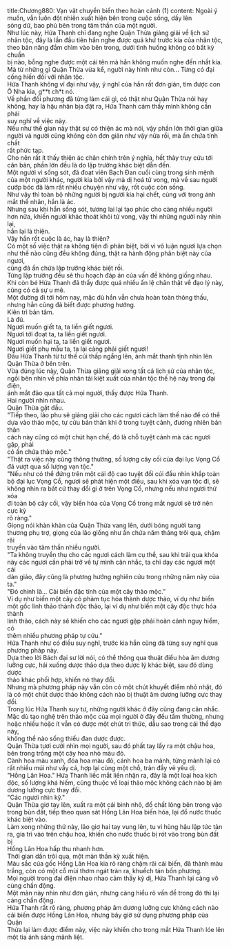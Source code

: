 title:Chương880: Vạn vật chuyển biến theo hoàn cảnh (1)
content:
Ngoài ý muốn, vẫn luôn đột nhiên xuất hiện bên trong cuộc sống, dấy lên<br>sóng dữ, bao phủ bên trong tâm thần của một người.<br>Như lúc này, Hứa Thanh chỉ đang nghe Quận Thừa giảng giải về lịch sử<br>nhân tộc, đây là lần đầu tiên hắn nghe được quá khứ trước kia của nhân tộc,<br>theo bản năng đắm chìm vào bên trong, dưới tình huống không có bất kỳ chuẩn<br>bị nào, bỗng nghe được một cái tên mà hắn không muốn nghe đến nhất kia.<br>Mà từ những gì Quận Thừa vừa kể, người này hình như còn... Từng có đại<br>cống hiến đối với nhân tộc.<br>Hứa Thanh không vĩ đại như vậy, ý nghĩ của hắn rất đơn giản, tìm được con<br>Ô Nha kia, g**t ch*t nó.<br>Về phần đối phương đã từng làm cái gì, có thật như Quận Thừa nói hay<br>không, hay là hậu nhân bịa đặt ra, Hứa Thanh cảm thấy mình không cần phải<br>suy nghĩ về việc này.<br>Nếu như thế gian này thật sự có thiện ác mà nói, vậy phần lớn thời gian giữa<br>người và người cũng không còn đơn giản như vậy nữa rồi, mà ẩn chứa tính chất<br>rất phức tạp.<br>Cho nên rất ít thấy thiện ác chân chính trên ý nghĩa, hết thảy truy cứu tới<br>căn bản, phần lớn đều là do lập trường khác biệt dẫn đến.<br>Một người vì sống sót, đã đoạt viên Bạch Đan cuối cùng trong sinh mệnh<br>của một người khác, người kia bởi vậy mà dị hoá tử vong, mà về sau người<br>cướp bóc đã làm rất nhiều chuyện như vậy, rốt cuộc còn sống.<br>Như vậy thì toàn bộ những người bị người kia hại chết, cùng với trong ánh<br>mắt thế nhân, hắn là ác.<br>Nhưng sau khi hắn sống sót, tương lai lại tạo phúc cho càng nhiều người<br>hơn nữa, khiến người khác thoát khỏi tử vong, vậy thì những người này nhìn lại,<br>hắn lại là thiện.<br>Vậy hắn rốt cuộc là ác, hay là thiện?<br>Có một số việc thật ra không tiện đi phân biệt, bởi vì vô luận ngươi lựa chọn<br>như thế nào cũng đều không đúng, thật ra hành động phân biệt này của ngươi,<br>cũng đã ẩn chứa lập trường khác biệt rồi.<br>Từng lập trường đều sẽ thu hoạch đáp án của vấn đề không giống nhau.<br>Khi còn bé Hứa Thanh đã thấy được quá nhiều ấn lệ chân thật về đạo lý này,<br>cũng có cả sự u mê.<br>Một đường đi tới hôm nay, mặc dù hắn vẫn chưa hoàn toàn thông thấu,<br>nhưng hắn cũng đã biết được phương hướng.<br>Kiên trì bản tâm.<br>Là đủ.<br>Ngươi muốn giết ta, ta liền giết ngươi.<br>Ngươi tới đoạt ta, ta liền giết ngươi.<br>Ngươi muốn hại ta, ta liền giết ngươi.<br>Ngươi giết phụ mẫu ta, ta lại càng phải giết ngươi!<br>Đầu Hứa Thanh từ tư thế cúi thấp ngẩng lên, ánh mắt thanh tịnh nhìn lên<br>Quận Thừa ở bên trên.<br>Vừa đúng lúc này, Quận Thừa giảng giải xong tất cả lịch sử của nhân tộc,<br>ngồi bên nhìn về phía nhân tài kiệt xuất của nhân tộc thế hệ này trong đại điện,<br>ánh mắt đảo qua tất cả mọi người, thấy được Hứa Thanh.<br>Hai người nhìn nhau.<br>Quận Thừa gật đầu.<br>"Tiếp theo, lão phu sẽ giảng giải cho các ngươi cách làm thế nào để có thể<br>dựa vào thảo mộc, tự cứu bản thân khi ở trong tuyệt cảnh, đương nhiên bản thân<br>cách này cũng có một chút hạn chế, đó là chỗ tuyệt cảnh mà các ngươi gặp, phải<br>có ẩn chứa thảo mộc."<br>"Thật ra việc này cũng thông thường, số lượng cây cối của đại lục Vọng Cổ<br>đã vượt qua số lượng vạn tộc."<br>"Nếu như có thể đứng trên một cái độ cao tuyệt đối cúi đầu nhìn khắp toàn<br>bộ đại lục Vọng Cổ, ngươi sẽ phát hiện một điều, sau khi xóa vạn tộc đi, sẽ<br>không nhìn ra bất cứ thay đổi gì ở trên Vọng Cổ, nhưng nếu như ngươi thử xóa<br>đi toàn bộ cây cối, vậy biến hóa của Vọng Cổ trong mắt ngươi sẽ trở nên cực kỳ<br>rõ ràng."<br>Giọng nói khàn khàn của Quận Thừa vang lên, dưới bóng người tang<br>thương phụ trợ, giọng của lão giống như ẩn chứa năm tháng trôi qua, chậm rãi<br>truyền vào tâm thần nhiều người.<br>"Ta không truyền thụ cho các ngươi cách làm cụ thể, sau khi trải qua khóa<br>này các ngươi cần phải trở về tự mình cân nhắc, ta chỉ dạy các ngươi một cái<br>dàn giáo, đây cũng là phương hướng nghiên cứu trong những năm này của ta."<br>"Đó chính là... Cải biến đặc tính của một cây thảo mộc.”<br>Ví dụ như biến một cây cỏ phàm tục hóa thành dược thảo, ví dụ như biến<br>một gốc linh thảo thành độc thảo, lại ví dụ như biến một cây độc thực hóa thành<br>linh thảo, cách này sẽ khiến cho các ngươi gặp phải hoàn cảnh nguy hiểm, có<br>thêm nhiều phương pháp tự cứu."<br>Hứa Thanh như có điều suy nghĩ, trước kia hắn cũng đã từng suy nghĩ qua<br>phương pháp này.<br>Dựa theo lời Bách đại sư lời nói, có thể thông qua thuật điều hòa âm dương<br>lưỡng cực, hái xuống dược thảo dựa theo dược lý khác biệt, sau đó dùng dược<br>thảo khác phối hợp, khiến nó thay đổi.<br>Nhưng mà phương pháp này vẫn còn có một chút khuyết điểm nhỏ nhặt, đó<br>là có một chút dược thảo không cách nào bị thuật âm dương lưỡng cực thay đổi.<br>Trong lúc Hứa Thanh suy tư, những người khác ở đây cũng đang cân nhắc.<br>Mặc dù tạo nghệ trên thảo mộc của mọi người ở đây đều tầm thường, nhưng<br>hoặc nhiều hoặc ít vẫn có được một chút tri thức, dẫu sao trong cái thế đạo này,<br>không thể nào sống thiếu đan dược được.<br>Quận Thừa tươi cười nhìn mọi người, sau đó phất tay lấy ra một chậu hoa,<br>bên trong trồng một cây hoa nhỏ màu đỏ.<br>Cành hoa màu xanh, đóa hoa màu đỏ, cánh hoa ba mảnh, từng mảnh lại có<br>rất nhiều múi như vẩy cá, hợp lại cùng một chỗ, tràn đầy vẻ yêu dị.<br>"Hồng Lân Hoa." Hứa Thanh liếc mắt liền nhận ra, đây là một loại hoa kịch<br>độc, số lượng khá hiếm, cũng thuộc về loại thảo mộc không cách nào bị âm<br>dương lưỡng cực thay đổi.<br>"Các ngươi nhìn kỹ."<br>Quận Thừa giơ tay lên, xuất ra một cái bình nhỏ, đổ chất lỏng bên trong vào<br>trong bùn đất, tiếp theo quan sát Hồng Lân Hoa biến hóa, lại đổ nước thuốc<br>khác biệt vào.<br>Làm xong những thứ này, lão giơ hai tay vung lên, tu vi hùng hậu lập tức tản<br>ra, gia trì vào trên chậu hoa, khiến cho nước thuốc bị rót vào trong bùn đất bị<br>Hồng Lân Hoa hấp thu nhanh hơn.<br>Thời gian dần trôi qua, một màn thần kỳ xuất hiện.<br>Màu sắc của gốc Hồng Lân Hoa kia rõ ràng chậm rãi cải biến, đã thành màu<br>trắng, còn có một cỗ mùi thơm ngát tràn ra, khuếch tán bốn phương.<br>Mọi người trong đại điện nhao nhao cảm thấy kỳ dị, Hứa Thanh lại càng vô<br>cùng chấn động.<br>Một màn này nhìn như đơn giản, nhưng càng hiểu rõ vấn đề trong đó thì lại<br>càng chấn động.<br>Hứa Thanh rất rõ ràng, phương pháp âm dương lưỡng cực không cách nào<br>cải biến được Hồng Lân Hoa, nhưng bây giờ sử dụng phương pháp của Quận<br>Thừa lại làm được điểm này, việc này khiến cho trong mắt Hứa Thanh lóe lên<br>một tia ánh sáng mãnh liệt.
